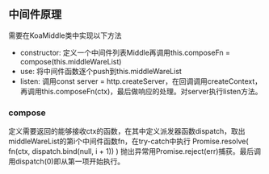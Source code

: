 ## 中间件原理
需要在KoaMiddle类中实现以下方法
* constructor: 定义一个中间件列表Middle再调用this.composeFn = compose(this.middleWareList)
* use: 将中间件函数逐个push到this.middleWareList
* listen: 调用const server = http.createServer，在回调调用createContext，再调用this.composeFn(ctx)，最后做响应的处理。对server执行listen方法。

### compose
定义需要返回的能够接收ctx的函数，在其中定义派发器函数dispatch，取出middleWareList的第i个中间件函数fn，在try-catch中执行
Promise.resolve(
  fn(ctx, dispatch.bind(null, i + 1))
)
抛出异常用Promise.reject(err)捕获。最后调用dispatch(0)即从第一项开始执行。
